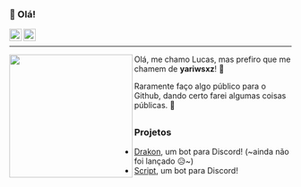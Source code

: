 ### 🤙 Olá!
<a target="_blank" href="https://discord.com/invite/uK8BUdHsV9">
  <img align="left" alt="Discord" width="22px" src="https://media.discordapp.net/attachments/821093933836271646/824009035602329630/discord-new-logo.png" />
</a>
<a target="_blank" href="mailto:yariwsxz@hotmail.com">
  <img align="left" alt="Gmail" width="22px" src="https://media.discordapp.net/attachments/821093933836271646/824009013259403345/3378606541574338608-512.png?width=473&height=473" />
</a>
</br>

---

<img align="left" height="220" src="https://media.discordapp.net/attachments/821093933836271646/824001480415248414/1frC0VgM2etsVCJzJrNMZTQ.png?width=473&height=473"/>

Olá, me chamo Lucas, mas prefiro que me chamem de <b>yariwsxz</b>! 🤭

Raramente faço algo público para o Github, dando certo farei algumas coisas públicas. 💅

##

### Projetos

- [Drakon](), um bot para Discord! (~ainda não foi lançado 😥~)
- [Script](https://script-bot.vercel.app/), um bot para Discord!
